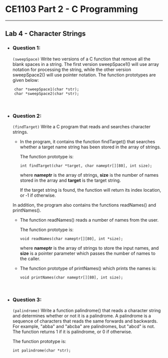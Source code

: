 # **CE1103 Part 2 - C Programming**
--- 


## **Lab 4 - Character Strings**

* ### Question 1:
    `(sweepSpace)` Write two versions of a C function that remove all the blank spaces in a string.
    The first version sweepSpace1() will use array notation for processing the string, while the
    other version sweepSpace2() will use pointer notation. The function prototypes are given
    below:

```
    char *sweepSpace1(char *str);
    char *sweepSpace2(char *str);
```


&nbsp;

* ### Question 2:

    `(findTarget)` Write a C program that reads and searches character strings. 
    
    * In the program, it contains the function findTarget() that searches whether a target name string has been
    stored in the array of strings. 
    
    
        The function prototype is:

        ```
        int findTarget(char *target, char nameptr[][80], int size);
        ```

        where **nameptr** is the array of strings, **size** is the number of names stored in the array and
        **target** is the target string. 

        If the target string is found, the function will return its index location, or ‐1 if otherwise. 
        
        
    In addition, the program also contains the functions readNames() and printNames(). 
        
        
    * The function readNames() reads a number of names from the user. 


        The function prototype is:

        ```
        void readNames(char nameptr[][80], int *size);
        ```

        where **nameptr** is the array of strings to store the input names, and **size** is a pointer
        parameter which passes the number of names to the caller. 
    

    * The function prototype of printNames() which prints the names is:

        ```
        void printNames(char nameptr[][80], int size);
        ```


&nbsp;

* ### Question 3:

    `(palindrome)` Write a function palindrome() that reads a character string and determines
    whether or not it is a palindrome. A palindrome is a sequence of characters that reads the
    same forwards and backwards. For example, "abba" and "abcba" are palindromes, but
    "abcd" is not. The function returns 1 if it is palindrome, or 0 if otherwise. 
    
    The function prototype is:

    ```
    int palindrome(char *str);
    ```